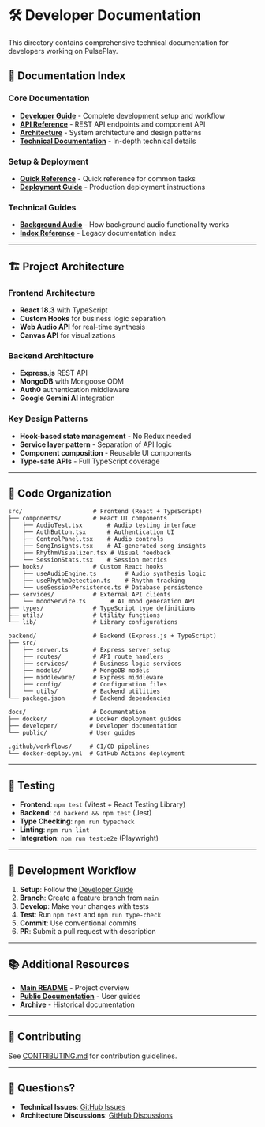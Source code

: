 # 🛠️ Developer Documentation

This directory contains comprehensive technical documentation for developers working on PulsePlay.

## 📖 Documentation Index

### Core Documentation
- **[Developer Guide](DEVELOPER_GUIDE.md)** - Complete development setup and workflow
- **[API Reference](API_REFERENCE.md)** - REST API endpoints and component API
- **[Architecture](ARCHITECTURE.md)** - System architecture and design patterns
- **[Technical Documentation](DOCUMENTATION.md)** - In-depth technical details

### Setup & Deployment
- **[Quick Reference](QUICK_REFERENCE.md)** - Quick reference for common tasks
- **[Deployment Guide](DEPLOYMENT.md)** - Production deployment instructions

### Technical Guides
- **[Background Audio](BACKGROUND_AUDIO.md)** - How background audio functionality works
- **[Index Reference](DOCS_INDEX.md)** - Legacy documentation index

---

## 🏗️ Project Architecture

### Frontend Architecture
- **React 18.3** with TypeScript
- **Custom Hooks** for business logic separation
- **Web Audio API** for real-time synthesis
- **Canvas API** for visualizations

### Backend Architecture
- **Express.js** REST API
- **MongoDB** with Mongoose ODM
- **Auth0** authentication middleware
- **Google Gemini AI** integration

### Key Design Patterns
- **Hook-based state management** - No Redux needed
- **Service layer pattern** - Separation of API logic
- **Component composition** - Reusable UI components
- **Type-safe APIs** - Full TypeScript coverage

---

## 📂 Code Organization

```
src/                    # Frontend (React + TypeScript)
├── components/         # React UI components
│   ├── AudioTest.tsx       # Audio testing interface
│   ├── AuthButton.tsx      # Authentication UI
│   ├── ControlPanel.tsx    # Audio controls
│   ├── SongInsights.tsx    # AI-generated song insights
│   ├── RhythmVisualizer.tsx # Visual feedback
│   └── SessionStats.tsx    # Session metrics
├── hooks/              # Custom React hooks
│   ├── useAudioEngine.ts        # Audio synthesis logic
│   ├── useRhythmDetection.ts    # Rhythm tracking
│   └── useSessionPersistence.ts # Database persistence
├── services/           # External API clients
│   └── moodService.ts       # AI mood generation API
├── types/              # TypeScript type definitions
├── utils/              # Utility functions
└── lib/                # Library configurations

backend/                # Backend (Express.js + TypeScript)
├── src/
│   ├── server.ts       # Express server setup
│   ├── routes/         # API route handlers
│   ├── services/       # Business logic services
│   ├── models/         # MongoDB models
│   ├── middleware/     # Express middleware
│   ├── config/         # Configuration files
│   └── utils/          # Backend utilities
└── package.json        # Backend dependencies

docs/                   # Documentation
├── docker/            # Docker deployment guides
├── developer/         # Developer documentation
└── public/            # User guides

.github/workflows/     # CI/CD pipelines
└── docker-deploy.yml  # GitHub Actions deployment
```

---

## 🧪 Testing

- **Frontend**: `npm test` (Vitest + React Testing Library)
- **Backend**: `cd backend && npm test` (Jest)
- **Type Checking**: `npm run typecheck`
- **Linting**: `npm run lint`
- **Integration**: `npm run test:e2e` (Playwright)

---

## 🔧 Development Workflow

1. **Setup**: Follow the [Developer Guide](DEVELOPER_GUIDE.md)
2. **Branch**: Create a feature branch from `main`
3. **Develop**: Make your changes with tests
4. **Test**: Run `npm test` and `npm run type-check`
5. **Commit**: Use conventional commits
6. **PR**: Submit a pull request with description

---

## 📚 Additional Resources

- **[Main README](../../README.md)** - Project overview
- **[Public Documentation](../public/INDEX.md)** - User guides
- **[Archive](../archive/)** - Historical documentation

---

## 🤝 Contributing

See [CONTRIBUTING.md](../public/CONTRIBUTING.md) for contribution guidelines.

---

## 📧 Questions?

- **Technical Issues**: [GitHub Issues](https://github.com/juxtaduo/pulseplay/issues)
- **Architecture Discussions**: [GitHub Discussions](https://github.com/juxtaduo/pulseplay/discussions)
